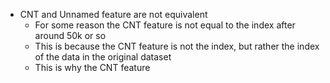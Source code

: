- CNT and Unnamed feature are not equivalent
    - For some reason the CNT feature is not equal to the index after around 50k or so
    - This is because the CNT feature is not the index, but rather the index of the data in the original dataset
    - This is why the CNT feature 